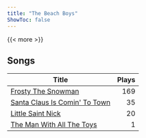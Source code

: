 ```yaml
---
title: "The Beach Boys"
ShowToc: false
---
```


{{< more >}}

## Songs
Title | Plays 
----- | -----: 
[Frosty The Snowman](/songs/frosty-the-snowman) | 169
[Santa Claus Is Comin' To Town](/songs/santa-claus-is-comin-to-town) | 35
[Little Saint Nick](/songs/little-saint-nick) | 20
[The Man With All The Toys](/songs/the-man-with-all-the-toys) | 1

